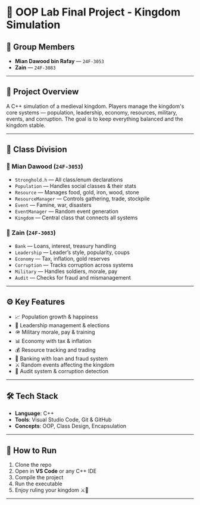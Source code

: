 # 🏰 OOP Lab Final Project - Kingdom Simulation

## 👥 Group Members
- **Mian Dawood bin Rafay** — `24F-3053`  
- **Zain** — `24F-3083`

---

## 📌 Project Overview
A C++ simulation of a medieval kingdom. Players manage the kingdom's core systems — population, leadership, economy, resources, military, events, and corruption. The goal is to keep everything balanced and the kingdom stable.

---

## 🧱 Class Division

### 🔹 Mian Dawood (`24F-3053`)
- `Stronghold.h` — All class/enum declarations  
- `Population` — Handles social classes & their stats  
- `Resource` — Manages food, gold, iron, wood, stone  
- `ResourceManager` — Controls gathering, trade, stockpile  
- `Event` — Famine, war, disasters  
- `EventManager` — Random event generation  
- `Kingdom` — Central class that connects all systems  

### 🔸 Zain (`24F-3083`)
- `Bank` — Loans, interest, treasury handling  
- `Leadership` — Leader’s style, popularity, coups  
- `Economy` — Tax, inflation, gold reserves  
- `Corruption` — Tracks corruption across systems  
- `Military` — Handles soldiers, morale, pay  
- `Audit` — Checks for fraud and mismanagement  

---

## ⚙️ Key Features
- 📈 Population growth & happiness  
- 👑 Leadership management & elections  
- 🪖 Military morale, pay & training  
- 📊 Economy with tax & inflation  
- 💰 Resource tracking and trading  
- 💼 Banking with loan and fraud system  
- ⚔️ Random events affecting the kingdom  
- 🧾 Audit system & corruption detection  

---

## 🛠️ Tech Stack
- **Language**: C++  
- **Tools**: Visual Studio Code, Git & GitHub  
- **Concepts**: OOP, Class Design, Encapsulation  

---

## 🚀 How to Run
1. Clone the repo  
2. Open in **VS Code** or any C++ IDE  
3. Compile the project  
4. Run the executable  
5. Enjoy ruling your kingdom ⚔️👑  

---